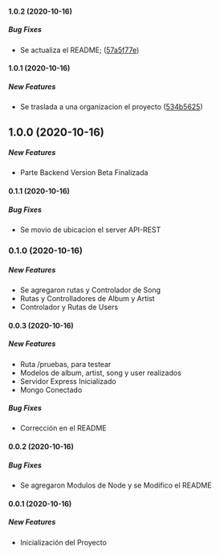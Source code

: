#### 1.0.2 (2020-10-16)

##### Bug Fixes

*  Se actualiza el README; ([57a5f77e](https://github.com/mviveros-musify/backend/commit/57a5f77e078052880cdf8e5b676cdbd315146dc6))

#### 1.0.1 (2020-10-16)

##### New Features

*  Se traslada a una organizacion el proyecto ([534b5625](https://github.com/mviveros-musify/backend/commit/534b5625ff94b751d36cc768c2f86c73194daec4))

## 1.0.0 (2020-10-16)

##### New Features

*  Parte Backend Version Beta Finalizada

#### 0.1.1 (2020-10-16)

##### Bug Fixes

*  Se movio de ubicacion el server API-REST

### 0.1.0 (2020-10-16)

##### New Features

*  Se agregaron rutas y Controlador de Song
*  Rutas y Controlladores de Album y Artist
*  Controlador y Rutas de Users

#### 0.0.3 (2020-10-16)

##### New Features

*  Ruta /pruebas, para testear
*  Modelos de album, artist, song y user realizados
*  Servidor Express Inicializado
*  Mongo Conectado

##### Bug Fixes

*  Corrección en el README

#### 0.0.2 (2020-10-16)

##### Bug Fixes

*  Se agregaron Modulos de Node y se Modifico el README

#### 0.0.1 (2020-10-16)

##### New Features

*  Inicialización del Proyecto


